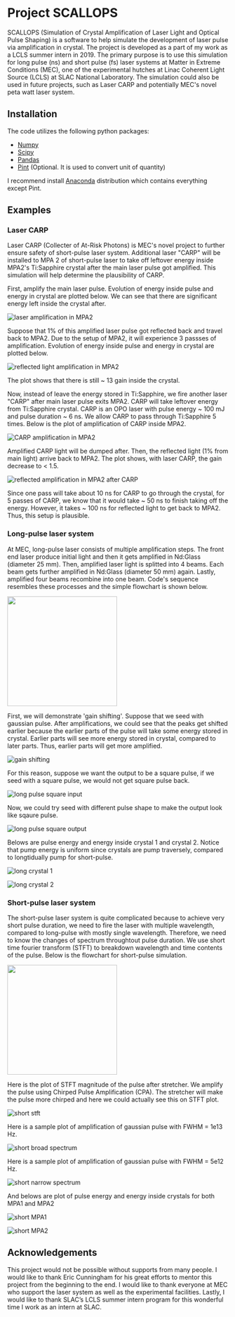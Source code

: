 #  Project SCALLOPS

SCALLOPS (Simulation of Crystal Amplification of Laser Light and Optical Pulse Shaping) is a software to help simulate the development of laser pulse via amplification in crystal. The project is developed as a part of my work as a LCLS summer intern in 2019. The primary purpose is to use this simulation for long pulse (ns) and short pulse (fs) laser systems at Matter in Extreme Conditions (MEC), one of the experimental hutches at Linac Coherent Light Source (LCLS) at SLAC National Laboratory. The simulation could also be used in future projects, such as Laser CARP and potentially MEC's novel peta watt laser system.

## Installation

The code utilizes the following python packages:
- [Numpy](https://numpy.org/)
- [Scipy](https://www.scipy.org/) 
- [Pandas](https://pandas.pydata.org/) 
- [Pint](https://pint.readthedocs.io/en/0.9/) (Optional. It is used to convert unit of quantity)

I recommend install [Anaconda](https://www.anaconda.com/) distribution which contains everything except Pint.

## Examples

### Laser CARP

Laser CARP (Collecter of At-Risk Photons) is MEC's novel project to further ensure safety of short-pulse laser system. Additional laser "CARP" will be installed to MPA 2 of short-pulse laser to take off leftover energy inside MPA2's Ti:Sapphire crystal after the main laser pulse got amplified. This simulation will help determine the plausibility of CARP.

First, amplify the main laser pulse. Evolution of energy inside pulse and energy in crystal are plotted below. We can see that there are significant energy left inside the crystal after.

![laser amplification in MPA2](https://github.com/patinkaew/Project-SCALLOPS/blob/master/pics/laser_MPA2.png "laser amplification in MPA2")

Suppose that 1% of this amplified laser pulse got reflected back and travel back to MPA2. Due to the setup of MPA2, it will experience 3 passses of amplification. Evolution of energy inside pulse and energy in crystal are plotted below.

![reflected light amplification in MPA2](https://github.com/patinkaew/Project-SCALLOPS/blob/master/pics/reflected_MPA2.png "reflected light amplification in MPA2")

The plot shows that there is still ~ 13 gain inside the crystal. 

Now, instead of leave the energy stored in Ti:Sapphire, we fire another laser "CARP" after main laser pulse exits MPA2. CARP will take leftover energy from Ti:Sapphire crystal. CARP is an OPO laser with pulse energy ~ 100 mJ and pulse duration ~ 6 ns. We allow CARP to pass through Ti:Sapphire 5 times. Below is the plot of amplification of CARP inside MPA2.

![CARP amplification in MPA2](https://github.com/patinkaew/Project-SCALLOPS/blob/master/pics/carp_MPA2.png)

Amplified CARP light will be dumped after. Then, the reflected light (1% from main light) arrive back to MPA2. The plot shows, with laser CARP, the gain decrease to < 1.5.

![reflected amplification in MPA2 after CARP](https://github.com/patinkaew/Project-SCALLOPS/blob/master/pics/reflected_carp_MPA2.png)

Since one pass will take about 10 ns for CARP to go through the crystal, for 5 passes of CARP, we know that it would take ~ 50 ns to finish taking off the energy. However, it takes ~ 100 ns for reflected light to get back to MPA2. Thus, this setup is plausible.

### Long-pulse laser system

At MEC, long-pulse laser consists of multiple amplification steps. The front end laser produce initial light and then it gets amplified in Nd:Glass (diameter 25 mm). Then, amplified laser light is splitted into 4 beams. Each beam gets further amplified in Nd:Glass (diameter 50 mm) again. Lastly, amplified four beams recombine into one beam. Code's sequence resembles these processes and the simple flowchart is shown below.

<img src="https://github.com/patinkaew/Project-SCALLOPS/blob/master/pics/long_pulse_flowchart.png" width="250">

First, we will demonstrate 'gain shifting'. Suppose that we seed with gaussian pulse. After amplifications, we could see that the peaks get shifted earlier because the earlier parts of the pulse will take some energy stored in crystal. Earlier parts will see more energy stored in crystal, compared to later parts. Thus, earlier parts will get more amplified.

![gain shifting](https://github.com/patinkaew/Project-SCALLOPS/blob/master/pics/long_gain_shift.png)

For this reason, suppose we want the output to be a square pulse, if we seed with a square pulse, we would not get square pulse back.

![long pulse square input](https://github.com/patinkaew/Project-SCALLOPS/blob/master/pics/long_output1.png)

Now, we could try seed with different pulse shape to make the output look like sqaure pulse.

![long pulse square output](https://github.com/patinkaew/Project-SCALLOPS/blob/master/pics/long_input1.png)

Belows are pulse energy and energy inside crystal 1 and crystal 2. Notice that pump energy is uniform since crystals are pump traversely, compared to longtidually pump for short-pulse.

![long crystal 1](https://github.com/patinkaew/Project-SCALLOPS/blob/master/pics/long_MPA1.png)

![long crystal 2](https://github.com/patinkaew/Project-SCALLOPS/blob/master/pics/long_MPA2.png)

### Short-pulse laser system

The short-pulse laser system is quite complicated because to achieve very short pulse duration, we need to fire the laser with multiple wavelength, compared to long-pulse with mostly single wavelength. Therefore, we need to know the changes of spectrum throughtout pulse duration. We use short time fourier transform (STFT) to breakdown wavelength and time contents of the pulse. Below is the flowchart for short-pulse simulation.  

<img src="https://github.com/patinkaew/Project-SCALLOPS/blob/master/pics/short_pulse_flowchart.png" width="250">

Here is the plot of STFT magnitude of the pulse after stretcher. We amplify the pulse using Chirped Pulse Amplification (CPA). The stretcher will make the pulse more chirped and here we could actually see this on STFT plot.

![short stft](https://github.com/patinkaew/Project-SCALLOPS/blob/master/pics/short_stft.png)

Here is a sample plot of amplification of gaussian pulse with FWHM = 1e13 Hz.

![short broad spectrum](https://github.com/patinkaew/Project-SCALLOPS/blob/master/pics/short_broad_spectrum.png)

Here is a sample plot of amplification of gaussian pulse with FWHM = 5e12 Hz.

![short narrow spectrum](https://github.com/patinkaew/Project-SCALLOPS/blob/master/pics/short_narrow_spectrum.png)

And belows are plot of pulse energy and energy inside crystals for both MPA1 and MPA2

![short MPA1](https://github.com/patinkaew/Project-SCALLOPS/blob/master/pics/short_MPA1.png)

![short MPA2](https://github.com/patinkaew/Project-SCALLOPS/blob/master/pics/short_MPA2.png)

## Acknowledgements

This project would not be possible without supports from many people. I would like to thank Eric Cunningham for his great efforts to mentor this project from the beginning to the end. I would like to thank everyone at MEC who support the laser system as well as the experimental facilities. Lastly, I would like to thank SLAC’s LCLS summer intern program for this wonderful time I work as an intern at SLAC.

